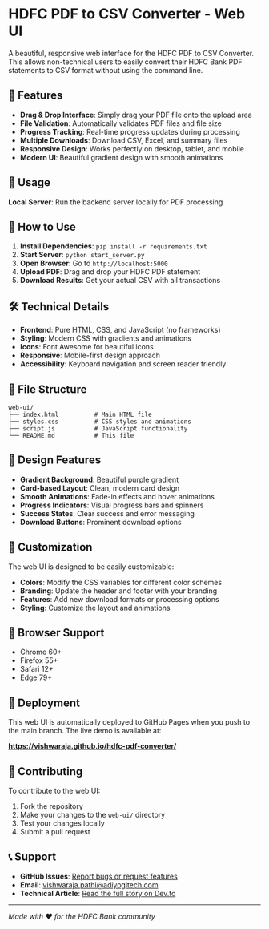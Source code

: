 # HDFC PDF to CSV Converter - Web UI

A beautiful, responsive web interface for the HDFC PDF to CSV Converter. This allows non-technical users to easily convert their HDFC Bank PDF statements to CSV format without using the command line.

## 🌟 Features

- **Drag & Drop Interface**: Simply drag your PDF file onto the upload area
- **File Validation**: Automatically validates PDF files and file size
- **Progress Tracking**: Real-time progress updates during processing
- **Multiple Downloads**: Download CSV, Excel, and summary files
- **Responsive Design**: Works perfectly on desktop, tablet, and mobile
- **Modern UI**: Beautiful gradient design with smooth animations

## 🚀 Usage

**Local Server**: Run the backend server locally for PDF processing

## 📱 How to Use

1. **Install Dependencies**: `pip install -r requirements.txt`
2. **Start Server**: `python start_server.py`
3. **Open Browser**: Go to `http://localhost:5000`
4. **Upload PDF**: Drag and drop your HDFC PDF statement
5. **Download Results**: Get your actual CSV with all transactions

## 🛠️ Technical Details

- **Frontend**: Pure HTML, CSS, and JavaScript (no frameworks)
- **Styling**: Modern CSS with gradients and animations
- **Icons**: Font Awesome for beautiful icons
- **Responsive**: Mobile-first design approach
- **Accessibility**: Keyboard navigation and screen reader friendly

## 📁 File Structure

```
web-ui/
├── index.html          # Main HTML file
├── styles.css          # CSS styles and animations
├── script.js           # JavaScript functionality
└── README.md           # This file
```

## 🎨 Design Features

- **Gradient Background**: Beautiful purple gradient
- **Card-based Layout**: Clean, modern card design
- **Smooth Animations**: Fade-in effects and hover animations
- **Progress Indicators**: Visual progress bars and spinners
- **Success States**: Clear success and error messaging
- **Download Buttons**: Prominent download options

## 🔧 Customization

The web UI is designed to be easily customizable:

- **Colors**: Modify the CSS variables for different color schemes
- **Branding**: Update the header and footer with your branding
- **Features**: Add new download formats or processing options
- **Styling**: Customize the layout and animations

## 📱 Browser Support

- Chrome 60+
- Firefox 55+
- Safari 12+
- Edge 79+

## 🚀 Deployment

This web UI is automatically deployed to GitHub Pages when you push to the main branch. The live demo is available at:

**https://vishwaraja.github.io/hdfc-pdf-converter/**

## 🤝 Contributing

To contribute to the web UI:

1. Fork the repository
2. Make your changes to the `web-ui/` directory
3. Test your changes locally
4. Submit a pull request

## 📞 Support

- **GitHub Issues**: [Report bugs or request features](https://github.com/vishwaraja/hdfc-pdf-converter/issues)
- **Email**: vishwaraja.pathi@adiyogitech.com
- **Technical Article**: [Read the full story on Dev.to](https://dev.to/34c6)

---

*Made with ❤️ for the HDFC Bank community*
